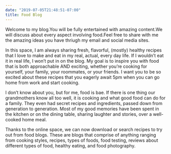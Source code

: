 ```yaml
---
date: "2019-07-05T21:48:51-07:00"
title: Food Blog
---
```


Welcome to my blog.You will be fully entertained with amazing content.We will discuss about every aspect involving food.Feel free to share with me the amazing ideas you have thriugh my email and social media sites.

In this space, I am always sharing fresh, flavorful, (mostly) healthy recipes that I love to make and eat in my real, actual, every day life. If I wouldn’t eat it in real life, I won’t put in on the blog. My goal is to inspire you with food that is both approachable AND exciting, whether you’re cooking for yourself, your family, your roommates, or your friends. I want you to be so excited about these recipes that you eagerly await 5pm when you can go home from work and start cooking.

I don’t know about you, but for me, food is bae. If there is one thing our grandmothers know all too well, it is cooking and what good food can do for a family. They even had secret recipes and ingredients, passed down from generation to generation. Most of my good memories have been spent in the kitchen or on the dining table, sharing laughter and stories, over a well-cooked home meal.

Thanks to the online space, we can now download or search recipes to try out from food blogs. These are blogs that comprise of anything ranging from cooking styles, recipes, types of foods, food testing, reviews about different types of food, healthy eating, and food photography.
